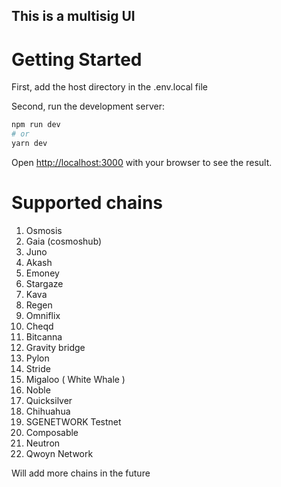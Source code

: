 ## This is a multisig UI

# Getting Started

First, add the host directory in the .env.local file

Second, run the development server:

```bash
npm run dev
# or
yarn dev
```

Open [http://localhost:3000](http://localhost:3000) with your browser to see the result.

# Supported chains

1. Osmosis
2. Gaia (cosmoshub)
3. Juno
4. Akash
5. Emoney
6. Stargaze
7. Kava
8. Regen
9. Omniflix
10. Cheqd
11. Bitcanna
12. Gravity bridge
13. Pylon
14. Stride
15. Migaloo ( White Whale )
16. Noble
17. Quicksilver
18. Chihuahua
19. SGENETWORK Testnet
20. Composable
21. Neutron
22. Qwoyn Network

Will add more chains in the future
